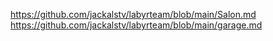 https://github.com/jackalstv/labyrteam/blob/main/Salon.md
https://github.com/jackalstv/labyrteam/blob/main/garage.md